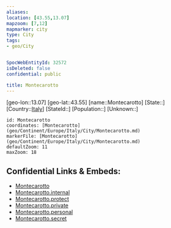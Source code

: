 ```yaml
---
aliases: 
location: [43.55,13.07]
mapzoom: [7,12] 
mapmarker: city 
type: City
tags:
- geo/City


SpocWebEntityId: 32572
isDeleted: false
confidential: public

title: Montecarotto
---
```

[geo-lon::13.07]
[geo-lat::43.55]
[name::Montecarotto]
[State::]
[Country::[Italy](geo/Continent/Europe/Italy.md)]
[StateId::]
[Population::]
[Unknown::]


```leaflet
id: Montecarotto
coordinates: [Montecarotto](geo/Continent/Europe/Italy/City/Montecarotto.md)
markerFile: [Montecarotto](geo/Continent/Europe/Italy/City/Montecarotto.md)
defaultZoom: 11 
maxZoom: 18
```


## Confidential Links & Embeds: 
- [Montecarotto](../../../../../../_public/geo/Continent/Europe/Italy/City/Montecarotto.md) 
- [Montecarotto.internal](../../../../../../_internal/geo/Continent/Europe/Italy/City/Montecarotto.internal.md) 
- [Montecarotto.protect](../../../../../../_protect/geo/Continent/Europe/Italy/City/Montecarotto.protect.md) 
- [Montecarotto.private](../../../../../../_private/geo/Continent/Europe/Italy/City/Montecarotto.private.md) 
- [Montecarotto.personal](../../../../../../_personal/geo/Continent/Europe/Italy/City/Montecarotto.personal.md) 
- [Montecarotto.secret](../../../../../../_secret/geo/Continent/Europe/Italy/City/Montecarotto.secret.md) 
